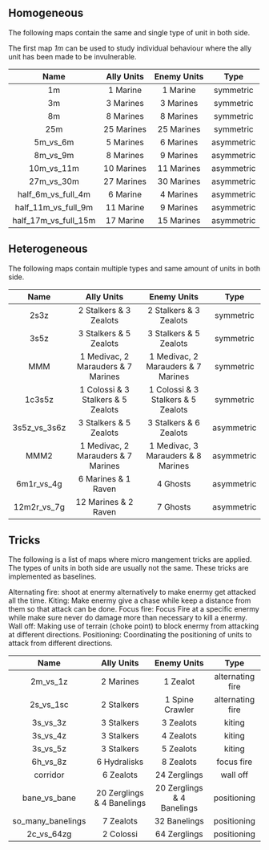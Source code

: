 ## Homogeneous

The following maps contain the same and single type of unit in both side.

The first map *1m* can be used to study individual behaviour where the ally unit has been made to be invulnerable.

| Name | Ally Units | Enemy Units | Type |
| :---: | :---: | :---: | :---:|
| 1m| 1 Marine | 1 Marine | symmetric |
| 3m | 3 Marines | 3 Marines | symmetric |
| 8m | 8 Marines | 8 Marines | symmetric |
| 25m | 25 Marines | 25 Marines | symmetric |
| 5m_vs_6m | 5 Marines | 6 Marines | asymmetric |
| 8m_vs_9m  | 8 Marines | 9 Marines | asymmetric |
| 10m_vs_11m | 10 Marines | 11 Marines | asymmetric |
| 27m_vs_30m | 27 Marines | 30 Marines | asymmetric |
| half_6m_vs_full_4m | 6 Marine | 4 Marines | asymmetric|
| half_11m_vs_full_9m | 11 Marine | 9 Marines | asymmetric|
| half_17m_vs_full_15m | 17 Marine | 15 Marines | asymmetric|

## Heterogeneous

The following maps contain multiple types and same amount of units in both side.

| Name | Ally Units | Enemy Units | Type |
| :---: | :---: | :---: | :---:|
| 2s3z |  2 Stalkers & 3 Zealots |  2 Stalkers & 3 Zealots | symmetric |
| 3s5z |  3 Stalkers &  5 Zealots |  3 Stalkers &  5 Zealots | symmetric |
| MMM |  1 Medivac, 2 Marauders & 7 Marines | 1 Medivac, 2 Marauders & 7 Marines | symmetric |
| 1c3s5z | 1 Colossi & 3 Stalkers & 5 Zealots | 1 Colossi & 3 Stalkers & 5 Zealots | symmetric |
| 3s5z_vs_3s6z | 3 Stalkers & 5 Zealots | 3 Stalkers & 6 Zealots  | asymmetric |
| MMM2 |  1 Medivac, 2 Marauders & 7 Marines |  1 Medivac, 3 Marauders & 8 Marines | asymmetric |
| 6m1r_vs_4g |  6 Marines & 1 Raven |  4 Ghosts | asymmetric |
| 12m2r_vs_7g | 12 Marines & 2 Raven | 7 Ghosts | asymmetric |


## Tricks

The following is a list of maps where micro mangement tricks are applied. The types of units in both side are usually not the same. These tricks are implemented as baselines.

Alternating fire: shoot at enermy alternatively to make enermy get attacked all the time.
Kiting: Make enermy give a chase while keep a distance from them so that attack can be done.
Focus fire: Focus Fire at a specific enermy while make sure never do damage more than necessary to kill a enermy.
Wall off: Making use of terrain (choke point) to block enermy from attacking at different directions.
Positioning: Coordinating the positioning of units to attack from different directions.

| Name | Ally Units | Enemy Units | Type |
| :---: | :---: | :---: | :---:|
| 2m_vs_1z | 2 Marines | 1 Zealot | alternating fire |
| 2s_vs_1sc| 2 Stalkers  | 1 Spine Crawler | alternating fire |
| 3s_vs_3z | 3 Stalkers | 3 Zealots | kiting |
|  3s_vs_4z | 3 Stalkers | 4 Zealots | kiting |
| 3s_vs_5z | 3 Stalkers | 5 Zealots | kiting |
| 6h_vs_8z | 6 Hydralisks  | 8 Zealots | focus fire |
| corridor | 6 Zealots  | 24 Zerglings | wall off |
| bane_vs_bane | 20 Zerglings & 4 Banelings  | 20 Zerglings & 4 Banelings | positioning |
| so_many_banelings| 7 Zealots  | 32 Banelings | positioning |
| 2c_vs_64zg| 2 Colossi  | 64 Zerglings | positioning |
